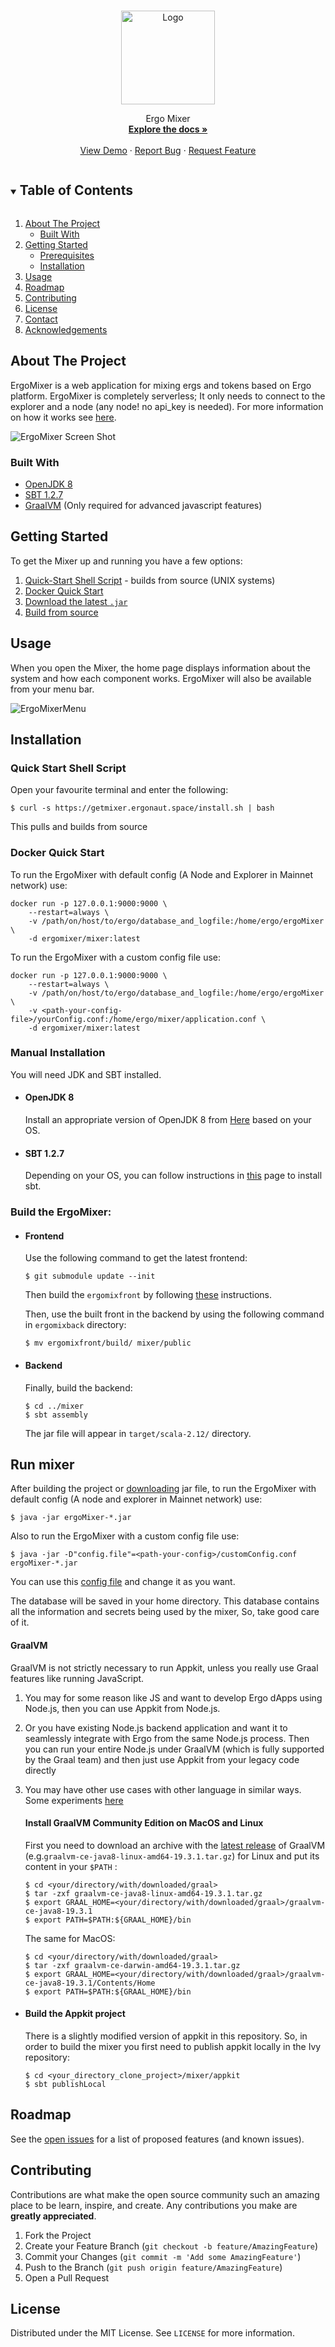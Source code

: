 <!-- PROJECT LOGO -->
<br />
<p align="center">
  <a href="https://github.com/ergoMixer/ergoMixBack/">
    <img src="data/logo.png" alt="Logo" width="150">
  </a>
<!--   <h3 align="center">Calamity</h3>O -->



  <p align="center">
   Ergo Mixer
    <br />
    <a href="https://github.com/ergoMixer/ergoMixBack/wiki"><strong>Explore the docs »</strong></a>
    <br />
    <br />
    <a href="/data/demo.mp4">View Demo</a>
    ·
    <a href="https://github.com/ergoMixer/ergoMixBack/issues">Report Bug</a>
    ·
    <a href="https://github.com/ergoMixer/ergoMixBack/issues">Request Feature</a>
  </p>
</p>



<!-- TABLE OF CONTENTS -->
<details open="open">
  <summary><h2 style="display: inline-block">Table of Contents</h2></summary>
  <ol>
    <li>
      <a href="#about-the-project">About The Project</a>
      <ul>
        <li><a href="#built-with">Built With</a></li>
      </ul>
    </li>
    <li>
      <a href="#getting-started">Getting Started</a>
      <ul>
        <li><a href="#prerequisites">Prerequisites</a></li>
        <li><a href="#installation">Installation</a></li>
      </ul>
    </li>
    <li><a href="#usage">Usage</a></li>
    <li><a href="#roadmap">Roadmap</a></li>
    <li><a href="#contributing">Contributing</a></li>
    <li><a href="#license">License</a></li>
    <li><a href="#contact">Contact</a></li>
    <li><a href="#acknowledgements">Acknowledgements</a></li>
  </ol>
</details>



<!-- ABOUT THE PROJECT -->
## About The Project

ErgoMixer is a web application for mixing ergs and tokens based on Ergo platform. ErgoMixer is completely serverless; It only needs to connect to the explorer and a node (any node! no api_key is needed). For more information on how it works see [here](https://github.com/ergoMixer/ergoMixBack/wiki/How-it-works-ergoMixer).


![ErgoMixer Screen Shot](data/screenshot.png)


### Built With


* [OpenJDK 8](https://jdk.java.net/java-se-ri/8-MR3)
* [SBT 1.2.7](https://www.scala-sbt.org/1.0/docs/Setup.html)
* [GraalVM](https://github.com/oracle/graal/releases) (Only required for advanced javascript features)


<!-- GETTING STARTED -->
## Getting Started

To get the Mixer up and running you have a few options:
1. <a href="#Quick-Start-Shell-Script">Quick-Start Shell Script</a> - builds from source (UNIX systems)
2. <a href="#docker-quick-start">Docker Quick Start</a>
3. <a href="#run-mixer">Download the latest `.jar`</a>
4. <a href="#Manual-Installation">Build from source</a>



<!-- USAGE EXAMPLES -->
## Usage

When you open the Mixer, the home page displays information about the system and how each component works. ErgoMixer will also be available from your menu bar. 

![ErgoMixerMenu](data/menu.png)


## Installation
### Quick Start Shell Script

Open your favourite terminal and enter the following:

    $ curl -s https://getmixer.ergonaut.space/install.sh | bash

This pulls and builds from source
    
### Docker Quick Start

To run the ErgoMixer with default config (A Node and Explorer in Mainnet network) use:
```shell
docker run -p 127.0.0.1:9000:9000 \
    --restart=always \
    -v /path/on/host/to/ergo/database_and_logfile:/home/ergo/ergoMixer \
    -d ergomixer/mixer:latest 
```

To run the ErgoMixer with a custom config file use:
```shell
docker run -p 127.0.0.1:9000:9000 \
    --restart=always \
    -v /path/on/host/to/ergo/database_and_logfile:/home/ergo/ergoMixer \
    -v <path-your-config-file>/yourConfig.conf:/home/ergo/mixer/application.conf \
    -d ergomixer/mixer:latest 
```




<!-- MANUAL -->
### Manual Installation

You will need JDK and SBT installed. 
  * #### OpenJDK 8
    Install an appropriate version of OpenJDK 8 from [Here](https://jdk.java.net/java-se-ri/8-MR3) based on your OS.
  * #### SBT 1.2.7
    Depending on your OS, you can follow instructions in [this](https://www.scala-sbt.org/1.0/docs/Setup.html) page to install sbt.

### Build the ErgoMixer:
  * #### Frontend
      Use the following command to get the latest frontend:
      ```shell
      $ git submodule update --init
      ```
      Then build the `ergomixfront` by following [these](https://github.com/ergoMixer/ergoMixFront/blob/master/README.md) instructions.
      
      Then, use the built front in the backend by using the following command in `ergomixback` directory:
      ```shell
      $ mv ergomixfront/build/ mixer/public
      ```
  * #### Backend      
    Finally, build the backend:
    ```shell
    $ cd ../mixer
    $ sbt assembly
    ```
    The jar file will appear in `target/scala-2.12/` directory.

## Run mixer
After building the project or [downloading](https://github.com/ergoMixer/ergoMixBack/releases) jar file, to run the ErgoMixer with default config (A node and explorer in Mainnet network) use:
```shell
$ java -jar ergoMixer-*.jar
```
Also to run the ErgoMixer with a custom config file use:
```shell
$ java -jar -D"config.file"=<path-your-config>/customConfig.conf ergoMixer-*.jar
```
You can use this [config file](mixer/sample.conf) and change it as you want.

The database will be saved in your home directory. This database contains all the information and secrets being used by the mixer, So, take good care of it.

#### GraalVM
GraalVM is not strictly necessary to run Appkit, unless you really use Graal features like running JavaScript.

1) You may for some reason like JS and want to develop Ergo dApps using Node.js, then you can use Appkit from Node.js. 
2) Or you have existing Node.js backend application and want it to seamlessly integrate with Ergo from the same Node.js process. Then you can run your entire Node.js under GraalVM (which is fully supported by the Graal team) and then just use Appkit from your legacy code directly
3) You may have other use cases with other language in similar ways. Some experiments [here](https://github.com/aslesarenko/ergo-appkit-examples)

    #### Install GraalVM Community Edition on MacOS and Linux
    
    First you need to download an archive with the [latest release](https://github.com/oracle/graal/releases) of GraalVM (e.g.`graalvm-ce-java8-linux-amd64-19.3.1.tar.gz`) for Linux and put its content in your `$PATH` :

    ```shell
    $ cd <your/directory/with/downloaded/graal>
    $ tar -zxf graalvm-ce-java8-linux-amd64-19.3.1.tar.gz
    $ export GRAAL_HOME=<your/directory/with/downloaded/graal>/graalvm-ce-java8-19.3.1
    $ export PATH=$PATH:${GRAAL_HOME}/bin
    ```
    
    The same for MacOS:
  
    ```shell
    $ cd <your/directory/with/downloaded/graal>
    $ tar -zxf graalvm-ce-darwin-amd64-19.3.1.tar.gz
    $ export GRAAL_HOME=<your/directory/with/downloaded/graal>/graalvm-ce-java8-19.3.1/Contents/Home
    $ export PATH=$PATH:${GRAAL_HOME}/bin
    ```

  * #### Build the Appkit project
    There is a slightly modified version of appkit in this repository. So, in order to build the mixer you first need to publish appkit locally in the Ivy repository:
    ```shell
    $ cd <your_directory_clone_project>/mixer/appkit
    $ sbt publishLocal
    ```

<!-- ROADMAP -->
## Roadmap

See the [open issues](https://github.com/ergoMixer/ergoMixBack/issues) for a list of proposed features (and known issues).

<!-- CONTRIBUTING -->
## Contributing

Contributions are what make the open source community such an amazing place to be learn, inspire, and create. Any contributions you make are **greatly appreciated**.

1. Fork the Project
2. Create your Feature Branch (`git checkout -b feature/AmazingFeature`)
3. Commit your Changes (`git commit -m 'Add some AmazingFeature'`)
4. Push to the Branch (`git push origin feature/AmazingFeature`)
5. Open a Pull Request



<!-- LICENSE -->
## License

Distributed under the MIT License. See `LICENSE` for more information.





<!-- MARKDOWN LINKS & IMAGES -->
<!-- https://www.markdownguide.org/basic-syntax/#reference-style-links -->
[contributors-shield]: https://img.shields.io/github/contributors/ergoMixer/ergoMixBack.svg?style=for-the-badge
[contributors-url]: https://github.com/ergoMixer/ergoMixBack/graphs/contributors
[forks-shield]: https://img.shields.io/github/forks/ergoMixer/ergoMixBack.svg?style=for-the-badge
[forks-url]: https://github.com/ergoMixer/ergoMixBack/network/members
[stars-shield]: https://img.shields.io/github/stars/ergoMixer/ergoMixBack.svg?style=for-the-badge
[stars-url]: https://github.com/ergoMixer/ergoMixBack/stargazers
[issues-shield]: https://img.shields.io/github/issues/othneildrew/Best-README-Template.svg?style=for-the-badge
[issues-url]: https://github.com/ergoMixer/ergoMixBack/issues
[license-shield]: https://img.shields.io/github/license/othneildrew/Best-README-Template.svg?style=for-the-badge
[license-url]: https://github.com/ergoMixer/ergoMixBack/blob/master/LICENSE.txt
